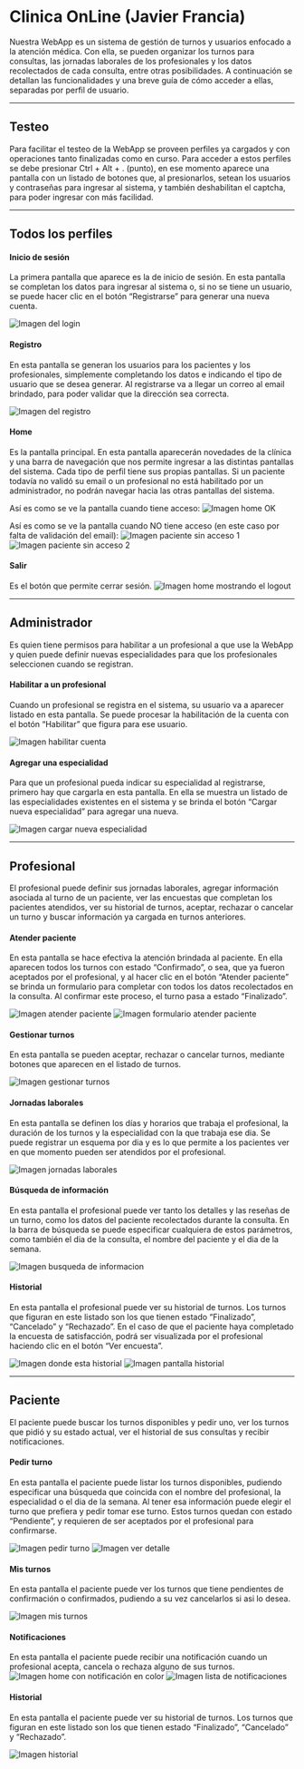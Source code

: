 # Clinica OnLine (Javier Francia)

Nuestra WebApp es un sistema de gestión de turnos y usuarios enfocado a la atención médica. Con ella, se pueden organizar los turnos para consultas, las jornadas laborales de los profesionales y los datos recolectados de cada consulta, entre otras posibilidades.
A continuación se detallan las funcionalidades y una breve guía de cómo acceder a ellas, separadas por perfil de usuario.

---

## Testeo
Para facilitar el testeo de la WebApp se proveen perfiles ya cargados y con operaciones tanto finalizadas como en curso. Para acceder a estos perfiles se debe presionar Ctrl + Alt + . (punto), en ese momento aparece una pantalla con un listado de botones que, al presionarlos, setean los usuarios y contraseñas para ingresar al sistema, y también deshabilitan el captcha, para poder ingresar con más facilidad.

---

## Todos los perfiles

#### Inicio de sesión

La primera pantalla que aparece es la de inicio de sesión. En esta pantalla se completan los datos para ingresar al sistema o, si no se tiene un usuario, se puede hacer clic en el botón “Registrarse” para generar una nueva cuenta.

![Imagen del login](src/assets/img/readme/1.png)

#### Registro

En esta pantalla se generan los usuarios para los pacientes y los profesionales, simplemente completando los datos e indicando el tipo de usuario que se desea generar. Al registrarse va a llegar un correo al email brindado, para poder validar que la dirección sea correcta.

![Imagen del registro](src/assets/img/readme/2.png)

#### Home
Es la pantalla principal. En esta pantalla aparecerán novedades de la clínica y una barra de navegación que nos permite ingresar a las distintas pantallas del sistema. Cada tipo de perfil tiene sus propias pantallas.
Si un paciente todavía no validó su email o un profesional no está habilitado por un administrador, no podrán navegar hacia las otras pantallas del sistema.

Así es como se ve la pantalla cuando tiene acceso:
![Imagen home OK](src/assets/img/readme/3.png)

Así es como se ve la pantalla cuando NO tiene acceso (en este caso por falta de validación del email):
![Imagen paciente sin acceso 1](src/assets/img/readme/4.png)
![Imagen paciente sin acceso 2](src/assets/img/readme/5.png)

#### Salir
Es el botón que permite cerrar sesión.
![Imagen home mostrando el logout](src/assets/img/readme/6.png)

---

## Administrador
Es quien tiene permisos para habilitar a un profesional a que use la WebApp y quien puede definir nuevas especialidades para que los profesionales seleccionen cuando se registran.

#### Habilitar a un profesional
Cuando un profesional se registra en el sistema, su usuario va a aparecer listado en esta pantalla. Se puede procesar la habilitación de la cuenta con el botón “Habilitar” que figura para ese usuario.

![Imagen habilitar cuenta](src/assets/img/readme/7.png)

#### Agregar una especialidad
Para que un profesional pueda indicar su especialidad al registrarse, primero hay que cargarla en esta pantalla. En ella se muestra un listado de las especialidades existentes en el sistema y se brinda el botón “Cargar nueva especialidad” para agregar una nueva.

![Imagen cargar nueva especialidad](src/assets/img/readme/8.png)

---

## Profesional
El profesional puede definir sus jornadas laborales, agregar información asociada al turno de un paciente, ver las encuestas que completan los pacientes atendidos, ver su historial de turnos, aceptar, rechazar o cancelar un turno y buscar información ya cargada en turnos anteriores.

#### Atender paciente
En esta pantalla se hace efectiva la atención brindada al paciente. En ella aparecen todos los turnos con estado “Confirmado”, o sea, que ya fueron aceptados por el profesional, y al hacer clic en el botón “Atender paciente” se brinda un formulario para completar con todos los datos recolectados en la consulta. Al confirmar este proceso, el turno pasa a estado “Finalizado”.

![Imagen atender paciente](src/assets/img/readme/9.png)
![Imagen formulario atender paciente](src/assets/img/readme/10.png)

#### Gestionar turnos
En esta pantalla se pueden aceptar, rechazar o cancelar turnos, mediante botones que aparecen en el listado de turnos.

![Imagen gestionar turnos](src/assets/img/readme/11.png)

#### Jornadas laborales
En esta pantalla se definen los días y horarios que trabaja el profesional, la duración de los turnos y la especialidad con la que trabaja ese dia. Se puede registrar un esquema por dia y es lo que permite a los pacientes ver en que momento pueden ser atendidos por el profesional.

![Imagen jornadas laborales](src/assets/img/readme/12.png)

#### Búsqueda de información
En esta pantalla el profesional puede ver tanto los detalles y las reseñas de un turno, como los datos del paciente recolectados durante la consulta. En la barra de búsqueda se puede especificar cualquiera de estos parámetros, como también el dia de la consulta, el nombre del paciente y el dia de la semana.

![Imagen busqueda de informacion](src/assets/img/readme/13.png)

#### Historial
En esta pantalla el profesional puede ver su historial de turnos. Los turnos que figuran en este listado son los que tienen estado “Finalizado”, “Cancelado” y “Rechazado”. En el caso de que el paciente haya completado la encuesta de satisfacción, podrá ser visualizada por el profesional haciendo clic en el botón “Ver encuesta”.

![Imagen donde esta historial](src/assets/img/readme/14.png)
![Imagen pantalla historial](src/assets/img/readme/15.png)

---

## Paciente
El paciente puede buscar los turnos disponibles y pedir uno, ver los turnos que pidió y su estado actual, ver el historial de sus consultas y recibir notificaciones.

#### Pedir turno
En esta pantalla el paciente puede listar los turnos disponibles, pudiendo especificar una búsqueda que coincida con el nombre del profesional, la especialidad o el dia de la semana. Al tener esa información puede elegir el turno que prefiera y pedir tomar ese turno. Estos turnos quedan con estado “Pendiente”, y requieren de ser aceptados por el profesional para confirmarse.

![Imagen pedir turno](src/assets/img/readme/16.png)
![Imagen ver detalle](src/assets/img/readme/17.png)

#### Mis turnos
En esta pantalla el paciente puede ver los turnos que tiene pendientes de confirmación o confirmados, pudiendo a su vez cancelarlos si asi lo desea.

![Imagen mis turnos](src/assets/img/readme/18.png)

#### Notificaciones
En esta pantalla el paciente puede recibir una notificación cuando un profesional acepta, cancela o rechaza alguno de sus turnos.
![Imagen home con notificación en color](src/assets/img/readme/19.png)
![Imagen lista de notificaciones](src/assets/img/readme/20.png)

#### Historial
En esta pantalla el paciente puede ver su historial de turnos. Los turnos que figuran en este listado son los que tienen estado “Finalizado”, “Cancelado” y “Rechazado”.

![Imagen historial](src/assets/img/readme/21.png)

